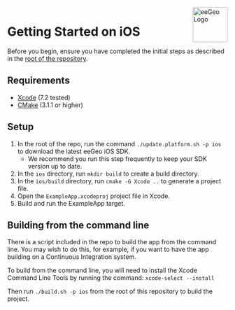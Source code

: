 <a href="http://www.eegeo.com/">
    <img src="http://cdn2.eegeo.com/wp-content/uploads/2016/03/eegeo_logo_quite_big.png" alt="eeGeo Logo" title="eegeo" align="right" height="80px" />
</a>

# Getting Started on iOS

Before you begin, ensure you have completed the initial steps as described in the [root of the repository](https://github.com/eegeo/eegeo-example-app).

## Requirements

- [Xcode](https://developer.apple.com/xcode/) (7.2 tested)
- [CMake](https://cmake.org/) (3.1.1  or higher)

## Setup

1.  In the root of the repo, run the command `./update.platform.sh -p ios` to download the latest eeGeo iOS SDK.
	*	We recommend you run this step frequently to keep your SDK version up to date.
2.  In the `ios` directory, run `mkdir build` to create a build directory.
3.  In the `ios/build` directory, run `cmake -G Xcode ..` to generate a project file.
4.  Open the `ExampleApp.xcodeproj` project file in Xcode.
5.  Build and run the ExampleApp target.

## Building from the command line

There is a script included in the repo to build the app from the command line. You may wish to do this, for example, if you want to have the app building on a Continuous Integration system.

To build from the command line, you will need to install the Xcode Command Line Tools by running the command: `xcode-select --install`

Then run `./build.sh -p ios` from the root of this repository to build the project.